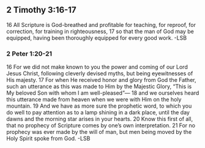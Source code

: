 ## 2 Timothy 3:16-17
16 All Scripture is God-breathed and profitable for teaching, for reproof, for correction, for training in righteousness, 17 so that the man of God may be equipped, having been thoroughly equipped for every good work.
-LSB

### 2 Peter 1:20-21
16 For we did not make known to you the power and coming of our Lord Jesus Christ, following cleverly devised myths, but being eyewitnesses of His majesty. 17 For when He received honor and glory from God the Father, such an utterance as this was made to Him by the Majestic Glory, “This is My beloved Son with whom I am well-pleased”⁠— 18 and we ourselves heard this utterance made from heaven when we were with Him on the holy mountain. 19 And we have as more sure the prophetic word, to which you do well to pay attention as to a lamp shining in a dark place, until the day dawns and the morning star arises in your hearts. 20 Know this first of all, that no prophecy of Scripture comes by one’s own interpretation. 21 For no prophecy was ever made by the will of man, but men being moved by the Holy Spirit spoke from God.
-LSB



